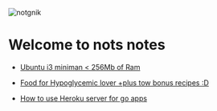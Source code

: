 ![notgnik](https://images.techhive.com/images/article/2014/07/notes-icon-100358271-large.jpg)

# Welcome to nots notes 

- [Ubuntu i3 miniman < 256Mb of Ram ](https://github.com/richardjuan/notsnotes/blob/master/ubuntu_i3_minimal.md)

- [Food for Hypoglycemic lover +plus tow bonus recipes :D](https://github.com/richardjuan/notsnotes/blob/master/food_for_hypoglycemic_lover.md)

- [How to use Heroku server for go apps](https://github.com/richardjuan/notsnotes/blob/master/heroku_go.md)
